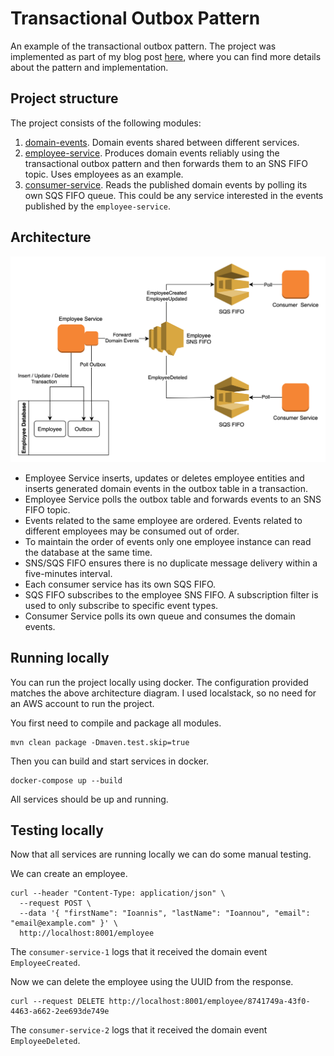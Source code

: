 # Transactional Outbox Pattern

An example of the transactional outbox pattern. The project was implemented as part of my blog post [here](), where you 
can find more details about the pattern and implementation.

## Project structure

The project consists of the following modules:
1) [domain-events](./domain-events). Domain events shared between different services.
2) [employee-service](./employee-service). Produces domain events reliably using the transactional outbox pattern 
   and then forwards them to an SNS FIFO topic. Uses employees as an example.
3) [consumer-service](./consumer-service). Reads the published domain events by polling its own SQS FIFO queue. This 
   could be any service interested in the events published by the `employee-service`.

## Architecture

![alt text](./.images/diagram.png)

* Employee Service inserts, updates or deletes employee entities and inserts generated domain events in the outbox table in a transaction.
* Employee Service polls the outbox table and forwards events to an SNS FIFO topic. 
* Events related to the same employee are ordered. Events related to different employees may be consumed out of order.
* To maintain the order of events only one employee instance can read the database at the same time.
* SNS/SQS FIFO ensures there is no duplicate message delivery within a five-minutes interval.
* Each consumer service has its own SQS FIFO.
* SQS FIFO subscribes to the employee SNS FIFO. A subscription filter is used to only subscribe to specific event types.
* Consumer Service polls its own queue and consumes the domain events.

## Running locally

You can run the project locally using docker. The configuration provided matches the 
above architecture diagram. I used localstack, so no need for an AWS account to run the project.

You first need to compile and package all modules.
```shell
mvn clean package -Dmaven.test.skip=true
```

Then you can build and start services in docker.
```shell
docker-compose up --build
```

All services should be up and running. 

## Testing locally

Now that all services are running locally we can do some manual testing.

We can create an employee.
```shell
curl --header "Content-Type: application/json" \
  --request POST \
  --data '{ "firstName": "Ioannis", "lastName": "Ioannou", "email": "email@example.com" }' \
  http://localhost:8001/employee
```

The `consumer-service-1` logs that it received the domain event `EmployeeCreated`. 

Now we can delete the employee using the UUID from the response.
```shell
curl --request DELETE http://localhost:8001/employee/8741749a-43f0-4463-a662-2ee693de749e
```

The `consumer-service-2` logs that it received the domain event `EmployeeDeleted`.








